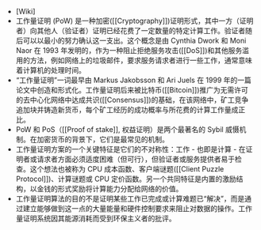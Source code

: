 - [Wiki]
- 工作量证明 (PoW) 是一种加密([[Cryptography]])证明形式，其中一方（证明者）向其他人（验证者）证明已经花费了一定数量的特定计算工作。验证者随后可以以最小的努力确认这一支出。这个概念是由 Cynthia Dwork 和 Moni Naor 在 1993 年发明的，作为一种阻止拒绝服务攻击([[DoS]])和其他服务滥用的方法，例如网络上的垃圾邮件，要求服务请求者进行一些工作，通常意味着计算机的处理时间。
- “工作量证明”一词最早由 Markus Jakobsson 和 Ari Juels 在 1999 年的一篇论文中创造和形式化。工作量证明后来被比特币([[Bitcoin]])推广为无需许可的去中心化网络中达成共识([[Consensus]])的基础，在该网络中，矿工竞争追加块并铸造新货币，每个矿工经历的成功概率与所花费的计算工作量成正比。
- PoW 和 PoS（[[Proof of stake]], 权益证明）是两个最著名的 Sybil 威慑机制。在加密货币的背景下，它们是最常见的机制。
- 工作量证明方案的一个关键特征是它们的不对称性：工作 - 也即是计算 - 在证明者或请求者方面必须适度困难（但可行），但验证者或服务提供者易于检查。这个想法也被称为 CPU 成本函数、客户端谜题([[Client Puzzle Protocol]])、计算谜题或 CPU 定价函数。另一个共同特征是内置的激励结构，以金钱的形式奖励将计算能力分配给网络的价值。
- 工作量证明算法的目的不是证明某些工作已完成或计算难题已“解决”，而是通过建立能够做到这一点的大量能量和硬件控制要求来阻止对数据的操作。工作量证明系统因其能源消耗而受到环保主义者的批评。